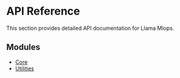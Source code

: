 # API Reference

This section provides detailed API documentation for Llama Mlops.

## Modules

- [Core](core.md)
- [Utilities](utilities.md)
